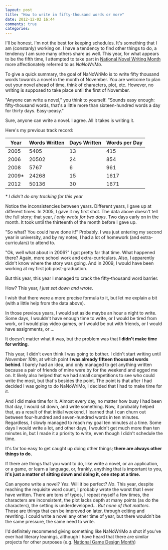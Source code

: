 ```yaml
---
layout: post
title: "How to write in fifty-thousand words or more"
date: 2012-12-02 16:44
comments: true
categories: 
---
```


I'll be honest. I'm not the best for keeping schedules. It's something that I am (constanly) working on. I have a tendency to find other things to do, a tendency I am sure many others share as well. This year, for what appears to be the fifth time, I attempted to take part in [National Novel Writing Month][NaNoWriMo] more affectionately referred to as *NaNoWriMo*.

To give a quick summary, the goal of NaNoWriMo is to write fifty thousand words towards a novel in the month of November. You are welcome to plan out your novel ahead of time, think of characters, plot, etc. However, no writing is supposed to take place until the first of November.

"Anyone can write a novel," you think to yourself. "Sounds easy enough: fifty-thousand words, that's a little more than sixteen-hundred words a day for thirty days. Easy-peasy."

Sure, anyone can write a novel. I agree. All it takes is writing it.

Here's my previous track record:

 Year | Words Written | Days Written | Words per Day
------|---------------|--------------|--------------
2005  |5405           | 13           | 415          
2006  |20502          | 24           | 854          
2008  |5767           | 6            | 961          
2009* |24268          | 15           | 1617         
2012  |50136          | 30           | 1671         

*\* I didn't do any tracking for this year*

Notice the inconsistencies between years. Different years, I gave up at different times. In 2005, I gave it my first shot. The data above doesn't tell the full story; that year, *I only wrote for two days*. Two days early on in the month. It took until the thirteenth of the month before I gave up.

"So what? You could have done it!" Probably. I was just entering my second year in university, and by my notes, I had a lot of homework (and extra-curriculars) to attend to.

"Ok, well what about in 2006?" I got pretty far that time. What happened there? Again, more school work and extra-curriculars. Also, I apparently didn't know where the story was going. And in 2009, I would have been working at my first job post-graduation.

But this year, this year I managed to crack the fifty-thousand word barrier.

How? This year, *I just sat down and wrote*.

I wish that there were a more precise formula to it, but let me explain a bit (with a little help from the data above).

In those previous years, I would set aside maybe an hour a night to write. Some days, I wouldn't have enough time to write, or I would be tired from work, or I would play video games, or I would be out with friends, or I would have assignments, or ...

It doesn't matter what it was, but the problem was that **I didn't make time for writing**.

This year, I didn't even think I was going to bother. I didn't start writing until *November 10th*, at which point **I was already fifteen thousand words behind**. I barely had an idea, and only managed to get anything written because a pair of friends of mine were by for the weekend and egged me on. It likely also helped that we had small competitions to see who could write the most, but that's besides the point. The point is that after I had decided I was going to do NaNoWriMo, I decided that I had to make time for it.

And I did make time for it. Almost every day, no matter how busy I had been that day, I would sit down, and write something. Now, it probably helped that, as a result of that initial weekend, I learned that I can churn out between four-hundred and seven-hundred words in ten minutes. Regardless, I slowly managed to reach my goal ten minutes at a time. Some days I would write a lot, and other days, I wouldn't get much more than ten minutes in, but I made it a priority to write, even though I didn't schedule the time.

It's far too easy to get caught up doing other things; **there are always other things to do.**

If there are things that you want to do, like write a novel, or an application, or a game, or learn a language, or, frankly, anything that is important to you, **it's just a matter of sitting down and doing it, one step at a time.**

Can anyone write a novel? *Yes.* Will it be perfect? *No*. This year, despite reaching the requisite word count, I probably wrote the worst that I ever have written. There are tons of typos, I repeat myself a few times, the characters are inconsistent, the plot lacks depth at many points (as do the characters), the setting is underdeveloped... *But none of that matters*. Those are things that can be improved on later, through editing and rewriting. I could write a novel any other time of year, but there wouldn't be the same pressure, the same need to write.

I'd definitely recommend giving something like NaNoWriMo a shot if you've ever had literary leanings, although I have heard that there are similar projects for other purposes (e.g. [National Game Design Month][NaGaDeMon])

[NaNoWriMo]: http://nanowrimo.org/
[NaGaDeMon]: http://nagademon.com/

